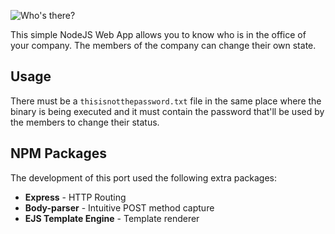 ![Who's there?](https://cloud.githubusercontent.com/assets/5447088/22626990/14522f80-ebb1-11e6-9b40-9a027ed3478d.gif)

This simple NodeJS Web App allows you to know who is in the office of your company. The members of the company can change their own state.

## Usage

There must be a ```thisisnotthepassword.txt``` file in the same place where the binary is being executed and it must contain the password that'll be used by the members to change their status.

## NPM Packages

The development of this port used the following extra packages:

 - **Express** - HTTP Routing
 - **Body-parser** - Intuitive POST method capture
 - **EJS Template Engine** - Template renderer
